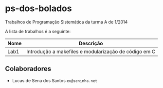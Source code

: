 ps-dos-bolados
==============

Trabalhos de Programação Sistemática da turma A de 1/2014

A lista de trabalhos é a seguinte:

Nome | Descrição
-----|----------
Lab1 | Introdução a makefiles e modularização de código em C

Colaboradores
-------------

- Lucas de Sena dos Santos `eu@seninha.net`
